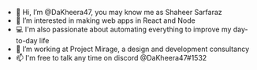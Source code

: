 - 👋 Hi, I’m @DaKheera47, you may know me as Shaheer Sarfaraz
- 👀 I’m interested in making web apps in React and Node
- 💻 I'm also passionate about automating everything to improve my day-to-day life
- 🌱 I’m working at Project Mirage, a design and development consultancy
- 📫 I'm free to talk any time on discord @DaKheera47#1532

<!---
DaKheera47/DaKheera47 is a ✨ special ✨ repository because its `README.md` (this file) appears on your GitHub profile.
You can click the Preview link to take a look at your changes.
--->
